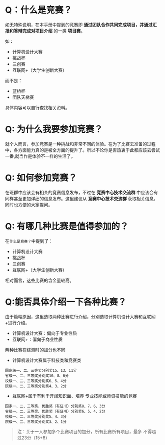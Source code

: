 # Q：什么是竞赛？
如无特殊说明，在本手册中提到的竞赛即 __通过团队合作共同完成项目，并通过汇报和答辩完成对项目介绍__ 的一类 __项目赛__。

如：
- 计算机设计大赛
- 挑战杯
- 三创赛
- 互联网+（大学生创新大赛）

而不是：
- 蓝桥杯
- 团队天梯赛

具体内容可以自行查找相关资料。

# Q: 为什么我要参加竞赛？
就个人而言，参加竞赛是一种挑战和非常不同的体验。在为了比赛去准备的过程中，各方面能力真的是被全方面的提升了。所以不论你是否热衷于此都应该去尝试一番,就当作是体验不一样的生活了。

# Q: 如何参加竞赛？
在班群中应该会有相关的竞赛信息发布，不过在 __竞赛中心技术交流群__ 中应该会有同样甚至更加详细的信息发布。这里建议从 __竞赛中心技术交流群__ 获取相关信息，同时也方便的大家提问。

# Q: 有哪几种比赛是值得参加的？
在`什么是竞赛？`中提到了：

- 计算机设计大赛
- 挑战杯
- 三创赛
- 互联网+（大学生创新大赛）

相对而言，这些比赛的含金量较高。

# Q:能否具体介绍一下各种比赛？
由于篇幅原因，这里选取两种比赛进行介绍，分别选取计算机设计大赛和互联网+进行介绍。

- 计算机设计大赛：偏向于专业性质
- 互联网+：偏向于商业性质

两种比赛在综测时的加分也不同

- 计算机设计大赛属于科技类和竞赛类
```
国家级一、二、三等奖分别奖15、13、11分
省级一、二、三等奖分别奖10、8、6分
校级一、二、三等奖分别奖6、5、4分
院级一、二、三等奖分别奖4、3、2分
```
- 互联网+属于有利于开阔知识面、培养
专业技能或师资技能的竞赛
```
国家一、二、三等奖、优胜奖（有证书）分别奖8、7、6、3分
省级一、二、三等奖、优胜奖（有证书）分别奖6、5、4、2分
校级一、二、三等奖分别奖5、4、3分
院级一、二、三等奖分别奖3、2、1分
```
> 注：关于一人参加多个比赛项目的加分，所有比赛所有项目，最多
不得超过23分（15+8）